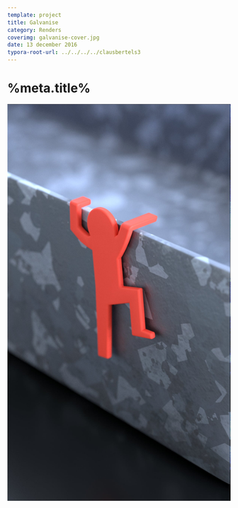 ```yaml
---
template: project
title: Galvanise
category: Renders
coverimg: galvanise-cover.jpg
date: 13 december 2016
typora-root-url: ../../../../clausbertels3
---
```


# %meta.title%

<img src="/assets/renders/galvanise.jpg">